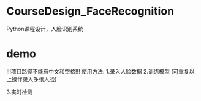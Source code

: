 # CourseDesign_FaceRecognition
 Python课程设计，人脸识别系统

# demo
!!!项目路径不能有中文和空格!!!
使用方法:
1.录入人脸数据
2.训练模型 (可重复以上操作录入多张人脸)

3.实时检测